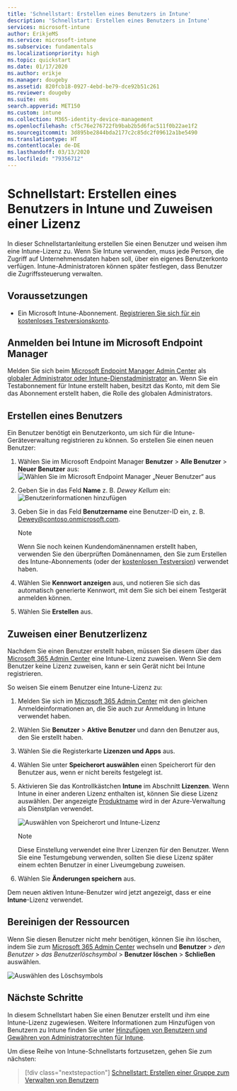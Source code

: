 ```yaml
---
title: 'Schnellstart: Erstellen eines Benutzers in Intune'
description: 'Schnellstart: Erstellen eines Benutzers in Intune'
services: microsoft-intune
author: ErikjeMS
ms.service: microsoft-intune
ms.subservice: fundamentals
ms.localizationpriority: high
ms.topic: quickstart
ms.date: 01/17/2020
ms.author: erikje
ms.manager: dougeby
ms.assetid: 820fcb18-0927-4ebd-be79-dce92b51c261
ms.reviewer: dougeby
ms.suite: ems
search.appverid: MET150
ms.custom: intune
ms.collection: M365-identity-device-management
ms.openlocfilehash: cf5c76e276722fb9bab2b5d6fac511f0b22ae1f2
ms.sourcegitcommit: 3d895be2844bda2177c2c85dc2f09612a1be5490
ms.translationtype: HT
ms.contentlocale: de-DE
ms.lasthandoff: 03/13/2020
ms.locfileid: "79356712"
---
```

# <a name="quickstart-create-a-user-in-intune-and-assign-the-user-a-license"></a>Schnellstart: Erstellen eines Benutzers in Intune und Zuweisen einer Lizenz

In dieser Schnellstartanleitung erstellen Sie einen Benutzer und weisen ihm eine Intune-Lizenz zu. Wenn Sie Intune verwenden, muss jede Person, die Zugriff auf Unternehmensdaten haben soll, über ein eigenes Benutzerkonto verfügen. Intune-Administratoren können später festlegen, dass Benutzer die Zugriffssteuerung verwalten.

## <a name="prerequisites"></a>Voraussetzungen

- Ein Microsoft Intune-Abonnement. [Registrieren Sie sich für ein kostenloses Testversionskonto](../fundamentals/free-trial-sign-up.md).

## <a name="sign-in-to-intune-in-microsoft-endpoint-manager"></a>Anmelden bei Intune im Microsoft Endpoint Manager

Melden Sie sich beim [Microsoft Endpoint Manager Admin Center](https://go.microsoft.com/fwlink/?linkid=2109431) als [globaler Administrator oder Intune-Dienstadministrator](users-add.md#types-of-administrators) an. Wenn Sie ein Testabonnement für Intune erstellt haben, besitzt das Konto, mit dem Sie das Abonnement erstellt haben, die Rolle des globalen Administrators.

## <a name="create-a-user"></a>Erstellen eines Benutzers

Ein Benutzer benötigt ein Benutzerkonto, um sich für die Intune-Geräteverwaltung registrieren zu können. So erstellen Sie einen neuen Benutzer:

1. Wählen Sie im Microsoft Endpoint Manager **Benutzer** > **Alle Benutzer** > **Neuer Benutzer** aus:  ![Wählen Sie im Microsoft Endpoint Manager „Neuer Benutzer“ aus](./media/quickstart-create-user/create-user.png)
2. Geben Sie in das Feld **Name** z. B. *Dewey Kellum* ein:  ![Benutzerinformationen hinzufügen](./media/quickstart-create-user/create-user-02.png)
3. Geben Sie in das Feld **Benutzername** eine Benutzer-ID ein, z. B. Dewey@contoso.onmicrosoft.com.

    > [!NOTE]
    > Wenn Sie noch keinen Kundendomänennamen erstellt haben, verwenden Sie den überprüften Domänennamen, den Sie zum Erstellen des Intune-Abonnements (oder der [kostenlosen Testversion](free-trial-sign-up.md#sign-up-for-a-microsoft-intune-free-trial)) verwendet haben. 

4. Wählen Sie **Kennwort anzeigen** aus, und notieren Sie sich das automatisch generierte Kennwort, mit dem Sie sich bei einem Testgerät anmelden können.
5. Wählen Sie **Erstellen** aus.

## <a name="assign-a-license-to-the-user"></a>Zuweisen einer Benutzerlizenz

Nachdem Sie einen Benutzer erstellt haben, müssen Sie diesem über das [Microsoft 365 Admin Center](https://go.microsoft.com/fwlink/p/?LinkId=698854) eine Intune-Lizenz zuweisen. Wenn Sie dem Benutzer keine Lizenz zuweisen, kann er sein Gerät nicht bei Intune registrieren.

So weisen Sie einem Benutzer eine Intune-Lizenz zu:

1. Melden Sie sich im [Microsoft 365 Admin Center](https://go.microsoft.com/fwlink/p/?LinkId=698854) mit den gleichen Anmeldeinformationen an, die Sie auch zur Anmeldung in Intune verwendet haben.
2. Wählen Sie **Benutzer** > **Aktive Benutzer** und dann den Benutzer aus, den Sie erstellt haben.
3. Wählen Sie die Registerkarte **Lizenzen und Apps** aus.
4. Wählen Sie unter **Speicherort auswählen** einen Speicherort für den Benutzer aus, wenn er nicht bereits festgelegt ist.
2. Aktivieren Sie das Kontrollkästchen **Intune** im Abschnitt **Lizenzen**. Wenn Intune in einer anderen Lizenz enthalten ist, können Sie diese Lizenz auswählen. Der angezeigte [Produktname](https://docs.microsoft.com/azure/active-directory/users-groups-roles/licensing-service-plan-reference) wird in der Azure-Verwaltung als Dienstplan verwendet.

    ![Auswählen von Speicherort und Intune-Lizenz](./media/quickstart-create-user/create-user-03.png)

   > [!NOTE]
   > Diese Einstellung verwendet eine Ihrer Lizenzen für den Benutzer. Wenn Sie eine Testumgebung verwenden, sollten Sie diese Lizenz später einem echten Benutzer in einer Liveumgebung zuweisen.

6. Wählen Sie **Änderungen speichern** aus.

Dem neuen aktiven Intune-Benutzer wird jetzt angezeigt, dass er eine **Intune**-Lizenz verwendet.

## <a name="clean-up-resources"></a>Bereinigen der Ressourcen

Wenn Sie diesen Benutzer nicht mehr benötigen, können Sie ihn löschen, indem Sie zum [Microsoft 365 Admin Center](https://go.microsoft.com/fwlink/p/?LinkId=698854) wechseln und **Benutzer** > *den Benutzer* > *das Benutzerlöschsymbol* > **Benutzer löschen** > **Schließen** auswählen.

   ![Auswählen des Löschsymbols](./media/quickstart-create-user/create-user-04.png)

## <a name="next-steps"></a>Nächste Schritte

In diesem Schnellstart haben Sie einen Benutzer erstellt und ihm eine Intune-Lizenz zugewiesen. Weitere Informationen zum Hinzufügen von Benutzern zu Intune finden Sie unter [Hinzufügen von Benutzern und Gewähren von Administratorrechten für Intune](users-add.md).

Um diese Reihe von Intune-Schnellstarts fortzusetzen, gehen Sie zum nächsten:

> [!div class="nextstepaction"]
> [Schnellstart: Erstellen einer Gruppe zum Verwalten von Benutzern](quickstart-create-group.md)
